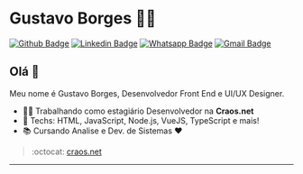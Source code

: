 # Gustavo Borges :man_technologist:

[![Github Badge](https://img.shields.io/badge/-Github-000?style=flat-square&logo=Github&logoColor=white&link=https://github.com/gubleo)](https://github.com/gubleo)
[![Linkedin Badge](https://img.shields.io/badge/-LinkedIn-blue?style=flat-square&logo=Linkedin&logoColor=white&link=https://www.linkedin.com/in/gubleo/)](https://www.linkedin.com/in/gubleo/)
[![Whatsapp Badge](https://img.shields.io/badge/-Whatsapp-4CA143?style=flat-square&labelColor=4CA143&logo=whatsapp&logoColor=white&link=https://api.whatsapp.com/send?phone=5511972761308)](https://api.whatsapp.com/send?phone=5511972761308)
[![Gmail Badge](https://img.shields.io/badge/-Gmail-c14438?style=flat-square&logo=Gmail&logoColor=white&link=mailto:gustavo@craos.net)](mailto:gustavo@craos.net)

## Olá 👋

Meu nome é Gustavo Borges, Desenvolvedor Front End e UI/UX Designer.

- :office_worker: Trabalhando como estagiário Desenvolvedor na **Craos.net**
- :blue_heart: Techs: HTML, JavaScript, Node.js, VueJS, TypeScript e mais!
- :books: Cursando Analise e Dev. de Sistemas :heart:

> :octocat: [craos.net](https://craos.net)

---
